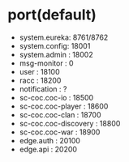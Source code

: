 # port(default)

- system.eureka: 8761/8762
- system.config: 18001
- system.admin : 18002
- msg-monitor  : 0
- user         : 18100
- racc         : 18200
- notification : ?
- sc-coc.coc-io : 18500
- sc-coc.coc-player  : 18600
- sc-coc.coc-clan    : 18700
- sc-coc.coc-discovery  : 18800
- sc-coc.coc-war    : 18900
- edge.auth    : 20100
- edge.api     : 20200